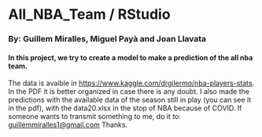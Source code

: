 # All_NBA_Team / RStudio
### By: Guillem Miralles, Miguel Payà and Joan Llavata
#### In this project, we try to create a model to make a prediction of the all nba team.
The data is avaible in https://www.kaggle.com/drgilermo/nba-players-stats.
In the PDF it is better organized in case there is any doubt. I also made the predictions with the available data of the season still in play (you can see it in the pdf), with the data20.xlsx in the stop of NBA because of COVID. 
If someone wants to transmit something to me, do it to: guillemmiralles1@gmail.com
Thanks.
